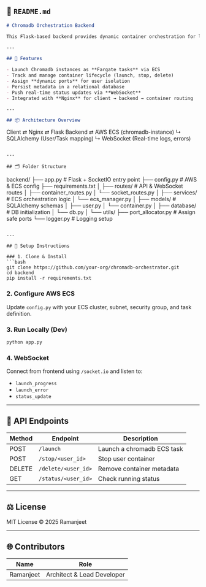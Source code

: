 ## 📝 `README.md`

```markdown
# Chromadb Orchestration Backend

This Flask-based backend provides dynamic container orchestration for launching, managing, and monitoring Chromadb instances on AWS ECS. It serves as a middleware layer between client applications and isolated Chromadb containers, enabling multi-tenant communication with scalable architecture.

---

## 🚀 Features

- Launch Chromadb instances as **Fargate tasks** via ECS
- Track and manage container lifecycle (launch, stop, delete)
- Assign **dynamic ports** for user isolation
- Persist metadata in a relational database
- Push real-time status updates via **WebSocket**
- Integrated with **Nginx** for client → backend → container routing

---

## 📦 Architecture Overview

```
Client ⇄ Nginx ⇄ Flask Backend ⇄ AWS ECS (chromadb-instance)
                     ↳ SQLAlchemy (User/Task mapping)
                     ↳ WebSocket (Real-time logs, errors)
```

---

## 🗂 Folder Structure

```
backend/
├── app.py                  # Flask + SocketIO entry point
├── config.py               # AWS & ECS config
├── requirements.txt
│
├── routes/                 # API & WebSocket routes
│   ├── container_routes.py
│   └── socket_routes.py
│
├── services/               # ECS orchestration logic
│   └── ecs_manager.py
│
├── models/                 # SQLAlchemy schemas
│   ├── user.py
│   └── container.py
│
├── database/               # DB initialization
│   └── db.py
│
└── utils/
    ├── port_allocator.py   # Assign safe ports
    └── logger.py           # Logging setup
```

---

## 🔧 Setup Instructions

### 1. Clone & Install
```bash
git clone https://github.com/your-org/chromadb-orchestrator.git
cd backend
pip install -r requirements.txt
```

### 2. Configure AWS ECS
Update `config.py` with your ECS cluster, subnet, security group, and task definition.

### 3. Run Locally (Dev)
```bash
python app.py
```

### 4. WebSocket
Connect from frontend using `/socket.io` and listen to:
- `launch_progress`
- `launch_error`
- `status_update`

---

## 🧪 API Endpoints

| Method | Endpoint                   | Description                            |
|--------|----------------------------|----------------------------------------|
| POST   | `/launch`                  | Launch a chromadb ECS task             |
| POST   | `/stop/<user_id>`          | Stop user container                    |
| DELETE | `/delete/<user_id>`        | Remove container metadata              |
| GET    | `/status/<user_id>`        | Check running status                   |

---

## ⚖️ License

MIT License © 2025 Ramanjeet

---

## 🌐 Contributors

| Name      | Role                      |
|-----------|---------------------------|
| Ramanjeet | Architect & Lead Developer |
```
